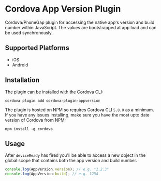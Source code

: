 # Cordova App Version Plugin

Cordova/PhoneGap plugin for accessing the native app's version and build number within JavaScript. The values are bootstrapped at app load and can be used synchronously.

## Supported Platforms

- iOS
- Android

## Installation

The plugin can be installed with the Cordova CLI:

```shell
cordova plugin add cordova-plugin-appversion
```

The plugin is hosted on NPM so requires Cordova CLI `5.0.0` as a minimum. If you have any issues installing, make sure you have the most upto date version of Cordova from NPM:

```shell
npm install -g cordova
```

## Usage

After `deviceReady` has fired you'll be able to access a new object in the global scope that contains both the app version and build number.

```javascript
console.log(AppVersion.version); // e.g. "1.2.3"
console.log(AppVersion.build); // e.g. 1234
```
